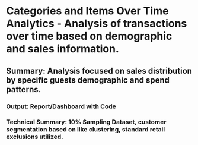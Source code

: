 # Categories and Items Over Time Analytics - Analysis of transactions over time based on demographic and sales information.  
## Summary: Analysis focused on sales distribution by specific guests demographic and spend patterns.  
### Output: Report/Dashboard with Code 
### Technical Summary: 10% Sampling Dataset, customer segmentation based on like clustering, standard retail exclusions utilized. 
